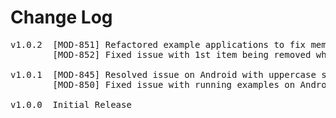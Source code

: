 # Change Log
<pre>
v1.0.2  [MOD-851] Refactored example applications to fix memory leak on Android
        [MOD-852] Fixed issue with 1st item being removed when scrolling to next page

v1.0.1  [MOD-845] Resolved issue on Android with uppercase scheme
        [MOD-850] Fixed issue with running examples on Android tablet

v1.0.0	Initial Release
